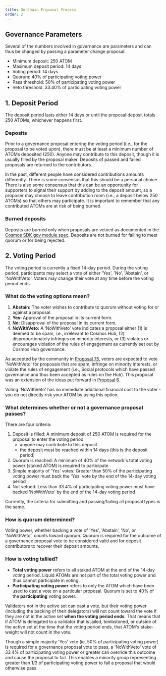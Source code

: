 ```yaml
---
title: On-Chain Proposal Process
order: 2
---
```


## Governance Parameters

Several of the numbers involved in governance are parameters and can thus be changed by passing a parameter change proposal. 
- Minimum deposit: 250 ATOM
- Maximum deposit period: 14 days
- Voting period: 14 days
- Quorum: 40% of participating voting power
- Pass threshold: 50% of participating voting power
- Veto threshold: 33.40% of participating voting power

## 1. Deposit Period

The deposit period lasts either 14 days or until the proposal deposit totals 250 ATOMs, whichever happens first. 

### Deposits

Prior to a governance proposal entering the voting period (i.e., for the proposal to be voted upon), there must be at least a minimum number of ATOMs deposited (250). Anyone may contribute to this deposit, though it is usually filled by the proposal maker. Deposits of passed and failed proposals are returned to the contributors.

In the past, different people have considered contributions amounts differently. There is some consensus that this should be a personal choice. There is also some consensus that this can be an opportunity for supporters to signal their support by adding to the deposit amount, so a proposer may choose to leave contribution room (i.e., a deposit below 250 ATOMs) so that others may participate. It is important to remember that any contributed ATOMs are at risk of being burned.

### Burned deposits

Deposits are burned only when proposals are vetoed as documented in the [Cosmos SDK gov module spec](https://docs.cosmos.network/main/modules/gov#deposit-refund-and-burn). Deposits are not burned for failing to meet quorum or for being rejected. 

## 2. Voting Period

The voting period is currently a fixed 14-day period. During the voting period, participants may select a vote of either 'Yes', 'No', 'Abstain', or 'NoWithVeto'. Voters may change their vote at any time before the voting period ends. 

### What do the voting options mean?

1. **Abstain:** The voter wishes to contribute to quorum without voting for or against a proposal.
2. **Yes:** Approval of the proposal in its current form.
3. **No:** Disapproval of the proposal in its current form.
4. **NoWithVeto:** A ‘NoWithVeto’ vote indicates a proposal either (1) is deemed to be spam, i.e., irrelevant to Cosmos Hub, (2) disproportionately infringes on minority interests, or (3) violates or encourages violation of the rules of engagement as currently set out by Cosmos Hub governance.

As accepted by the community in [Proposal 75](https://ipfs.io/ipfs/QmVHVH9WeGy9tTNN9dViqvDn7N79XJJUseKXD1rpyLVckK), voters are expected to vote 'NoWithVeto' for proposals that are spam, infringe on minority interests, or violate the rules of engagement (i.e., Social protocols which have passed governance and thus been accepted as rules on the Hub). This proposal was an extension of the ideas put forward in [Proposal 6](https://ipfs.io/ipfs/QmRtR7qkeaZCpCzHDwHgJeJAZdTrbmHLxFDYXhw7RoF1pp).

Voting 'NoWithVeto' has no immediate additional financial cost to the voter - you do not directly risk your ATOM by using this option.

### What determines whether or not a governance proposal passes?

There are four criteria:

1. Deposit is filled: A minimum deposit of 250 ATOM is required for the proposal to enter the voting period
   - anyone may contribute to this deposit
   - the deposit must be reached within 14 days (this is the deposit period)
2. Quorum is reached: A minimum of 40% of the network's total voting power (staked ATOM) is required to participate 
3. Simple majority of 'Yes' votes: Greater than 50% of the participating voting power must back the 'Yes' vote by the end of the 14-day voting period
4. Not vetoed: Less than 33.4% of participating voting power must have backed 'NoWithVeto' by the end of the 14-day voting period

Currently, the criteria for submitting and passing/failing all proposal types is the same.

### How is quorum determined?

Voting power, whether backing a vote of 'Yes', 'Abstain', 'No', or 'NoWithVeto', counts toward quorum. Quorum is required for the outcome of a governance proposal vote to be considered valid and for deposit contributors to recover their deposit amounts. 

### How is voting tallied?

- **Total voting power** refers to all staked ATOM at the end of the 14-day voting period. Liquid ATOMs are not part of the total voting power and thus cannot participate in voting. 
- **Participating voting power** refers to only the ATOM which have been used to cast a vote on a particular proposal. Quorum is set to 40% of the **participating** voting power.

Validators not in the active set can cast a vote, but their voting power (including the backing of their delegators) will not count toward the vote if they are not in the active set **when the voting period ends**. That means that if ATOM is delegated to a validator that is jailed, tombstoned, or outside of the active set at the time that the voting period ends, that ATOM's stake-weight will not count in the vote.

Though a simple majority 'Yes' vote (ie. 50% of participating voting power) is required for a governance proposal vote to pass, a 'NoWithVeto' vote of 33.4% of participating voting power or greater can override this outcome and cause the proposal to fail. This enables a minority group representing greater than 1/3 of participating voting power to fail a proposal that would otherwise pass.
